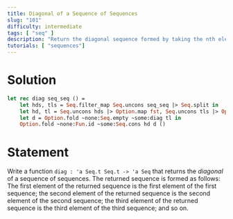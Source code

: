 ```yaml
---
title: Diagonal of a Sequence of Sequences
slug: "101"
difficulty: intermediate
tags: [ "seq" ]
description: "Return the diagonal sequence formed by taking the nth element from each of the nth sequences."
tutorials: [ "sequences"]
---
```


# Solution

```ocaml
let rec diag seq_seq () =
    let hds, tls = Seq.filter_map Seq.uncons seq_seq |> Seq.split in
    let hd, tl = Seq.uncons hds |> Option.map fst, Seq.uncons tls |> Option.map snd in
    let d = Option.fold ~none:Seq.empty ~some:diag tl in
    Option.fold ~none:Fun.id ~some:Seq.cons hd d ()
```

# Statement

Write a function `diag : 'a Seq.t Seq.t -> 'a Seq` that returns the _diagonal_
of a sequence of sequences. The returned sequence is formed as follows:
The first element of the returned sequence is the first element of the first
sequence; the second element of the returned sequence is the second element of
the second sequence; the third element of the returned sequence is the third
element of the third sequence; and so on.
